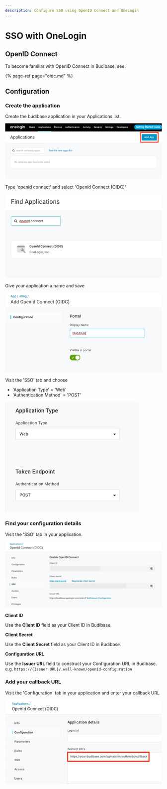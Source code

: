 ```yaml
---
description: Configure SSO using OpenID Connect and OneLogin
---
```


# SSO with OneLogin

## OpenID Connect

To become familiar with OpenID Connect in Budibase, see:

{% page-ref page="oidc.md" %}

## Configuration

### Create the application

Create the budibase application in your Applications list.

![](../../.gitbook/assets/create%20%281%29.png)

Type 'openid connect' and select 'Openid Connect \(OIDC\)'

![](../../.gitbook/assets/openid.png)

Give your application a name and save

![](../../.gitbook/assets/add-name.png)

Visit the 'SSO' tab and choose

* 'Application Type' = 'Web'
* 'Authentication Method' = 'POST'

![](../../.gitbook/assets/type.png)

### Find your configuration details

Visit the 'SSO' tab in your application.

![](../../.gitbook/assets/details.png)

**Client ID**

Use the **Client ID** field as your Client ID in Budibase.

**Client Secret**

Use the **Client Secret** field as your Client ID in Budibase.

**Configuration URL**

Use the **Issuer URL** field to construct your Configuration URL in Budibase. e.g. `https://{Issuer URL}/.well-known/openid-configuration`

### Add your callback URL

Visit the 'Configuration' tab in your application and enter your callback URL

![](../../.gitbook/assets/callback%20%281%29.png)

